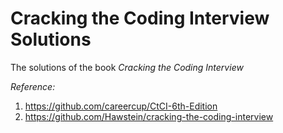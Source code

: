# Cracking the Coding Interview Solutions
 The solutions of the book *Cracking the Coding Interview*

*Reference:*
1. https://github.com/careercup/CtCI-6th-Edition
2. https://github.com/Hawstein/cracking-the-coding-interview
